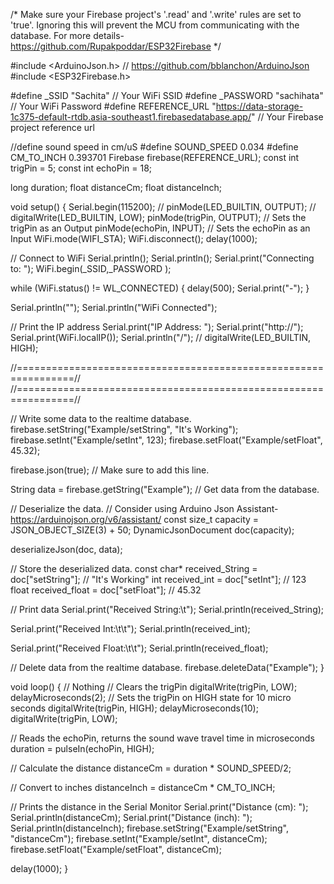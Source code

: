 /*
  Make sure your Firebase project's '.read' and '.write' rules are set to 'true'. 
  Ignoring this will prevent the MCU from communicating with the database. 
  For more details- https://github.com/Rupakpoddar/ESP32Firebase 
*/

#include <ArduinoJson.h>            // https://github.com/bblanchon/ArduinoJson 
#include <ESP32Firebase.h>

#define _SSID "Sachita"          // Your WiFi SSID 
#define _PASSWORD "sachihata"      // Your WiFi Password 
#define REFERENCE_URL "https://data-storage-1c375-default-rtdb.asia-southeast1.firebasedatabase.app/"  // Your Firebase project reference url 

//define sound speed in cm/uS
#define SOUND_SPEED 0.034
#define CM_TO_INCH 0.393701
Firebase firebase(REFERENCE_URL);
const int trigPin = 5;
const int echoPin = 18;


long duration;
float distanceCm;
float distanceInch;


void setup() {
  Serial.begin(115200);
  // pinMode(LED_BUILTIN, OUTPUT);
  // digitalWrite(LED_BUILTIN, LOW);
  pinMode(trigPin, OUTPUT); // Sets the trigPin as an Output
  pinMode(echoPin, INPUT); // Sets the echoPin as an Input
  WiFi.mode(WIFI_STA);
  WiFi.disconnect();
  delay(1000);

  // Connect to WiFi
  Serial.println();
  Serial.println();
  Serial.print("Connecting to: ");
  WiFi.begin(_SSID,_PASSWORD );

  while (WiFi.status() != WL_CONNECTED) {
    delay(500);
    Serial.print("-");
  }

  Serial.println("");
  Serial.println("WiFi Connected");

  // Print the IP address
  Serial.print("IP Address: ");
  Serial.print("http://");
  Serial.print(WiFi.localIP());
  Serial.println("/");
  // digitalWrite(LED_BUILTIN, HIGH);

//================================================================//
//================================================================//

  // Write some data to the realtime database.
  firebase.setString("Example/setString", "It's Working");
  firebase.setInt("Example/setInt", 123);
  firebase.setFloat("Example/setFloat", 45.32);

  firebase.json(true);              // Make sure to add this line.
  
  String data = firebase.getString("Example");  // Get data from the database.

  // Deserialize the data.
  // Consider using Arduino Json Assistant- https://arduinojson.org/v6/assistant/
  const size_t capacity = JSON_OBJECT_SIZE(3) + 50;
  DynamicJsonDocument doc(capacity);

  deserializeJson(doc, data);

  // Store the deserialized data.
  const char* received_String = doc["setString"]; // "It's Working"
  int received_int = doc["setInt"];               // 123
  float received_float = doc["setFloat"];         // 45.32

  // Print data
  Serial.print("Received String:\t");
  Serial.println(received_String);

  Serial.print("Received Int:\t\t");
  Serial.println(received_int);

  Serial.print("Received Float:\t\t");
  Serial.println(received_float);

  // Delete data from the realtime database.
  firebase.deleteData("Example");
}

void loop() {
  // Nothing
    // Clears the trigPin
  digitalWrite(trigPin, LOW);
  delayMicroseconds(2);
  // Sets the trigPin on HIGH state for 10 micro seconds
  digitalWrite(trigPin, HIGH);
  delayMicroseconds(10);
  digitalWrite(trigPin, LOW);
  
  // Reads the echoPin, returns the sound wave travel time in microseconds
  duration = pulseIn(echoPin, HIGH);
  
  // Calculate the distance
  distanceCm = duration * SOUND_SPEED/2;
  
  // Convert to inches
  distanceInch = distanceCm * CM_TO_INCH;
  
  // Prints the distance in the Serial Monitor
  Serial.print("Distance (cm): ");
  Serial.println(distanceCm);
  Serial.print("Distance (inch): ");
  Serial.println(distanceInch); 
  firebase.setString("Example/setString", "distanceCm");
  firebase.setInt("Example/setInt", distanceCm);
  firebase.setFloat("Example/setFloat", distanceCm);
  
  delay(1000);
}
